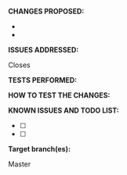 <!-- First of all, THANK YOU for your contribution.
 Please fill this template unless your PR is very simple/straightforward.
 Do not forget to have a look at our Pull Request tutorial: https://github.com/azerothcore/azerothcore-wotlk/wiki/Contribute#how-to-create-a-pull-request
-->


<!-- WRITE A RELEVANT TITLE -->


**CHANGES PROPOSED:**

-  
-  


**ISSUES ADDRESSED:**
<!-- If the issue doesn't exist, describe it and how to reproduce it, please. If the issue already exists, just paste the link to the issue you close, like this: Closes https://github.com/azerothcore/azerothcore-wotlk/issues/967 -->

Closes 


**TESTS PERFORMED:**
<!-- Does it build without errors? Did you test in-game? What did you test? Did you do all these tests on Linux, Mac or Windows? Other tests performed -->



**HOW TO TEST THE CHANGES:**
<!-- We need to confirm the changes first, so try to make the work easy for testers, please:
 - Which commands to use? Which NPC to teleport to?
 - Do we need to enable debug flags on Cmake?
 - Do we need to look at the console? etc...
 - Other steps
-->



**KNOWN ISSUES AND TODO LIST:**
<!-- This is a TODO list with checkboxes to tick -->

- [ ]
- [ ] 


**Target branch(es):**

Master


<!-- NOTE: You no longer need to squash your commits, on merge we will squash them for you (when there are too many commits we merge them into one big commit for a cleaner and easy to read history). -->

<!-- NOTE2: If you intend to contribute more than once, you should really join us on our discord channel!
 The link is on our site http://azerothcore.org/ We set cosmetic ranks for our contributors and may give access to special resources/knowledge to them! -->
